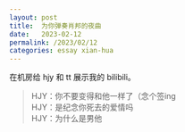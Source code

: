 ```yaml
---
layout: post
title:  为你弹奏肖邦的夜曲
date:   2023-02-12
permalink: /2023/02/12
categories: essay xian-hua
---
```


在机房给 hjy 和 tt 展示我的 bilibili。

>   HJY：你不要变得和他一样了（念个签ing  
>   HJY：是纪念你死去的爱情吗  
>   HJY：为什么是男他